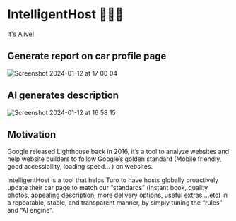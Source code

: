 # IntelligentHost 🚗🚗🚗

[It's Alive!](https://inteliigent-host.vercel.app)

## Generate report on car profile page

![Screenshot 2024-01-12 at 17 00 04](https://github.com/amazingandyyy/intelligent-host/assets/7886068/e28957f4-c30b-47fb-8501-21e9164a62e0)

## AI generates description

![Screenshot 2024-01-12 at 16 58 15](https://github.com/amazingandyyy/intelligent-host/assets/7886068/3efba95f-a2bc-4bad-b1b5-112025b7fbca)

## Motivation

Google released Lighthouse back in 2016, it’s a tool to analyze websites and help website builders to follow Google’s golden standard (Mobile friendly, good accessibility, loading speed… ) on websites.

IntelligentHost is a tool that helps Turo to have hosts globally proactively update their car page to match our “standards” (instant book, quality photos, appealing description, more delivery options, useful extras….etc) in a repeatable, stable, and transparent manner, by simply tuning the “rules” and “AI engine”.

